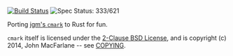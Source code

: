 [![Build Status](https://travis-ci.org/kivikakk/comrak.svg?branch=master)](https://travis-ci.org/kivikakk/comrak)
![Spec Status: 333/621](https://img.shields.io/badge/specs-333%2F621-red.svg)

Porting [jgm's `cmark`](https://github.com/jgm/cmark) to Rust for fun.

`cmark` itself is licensed under the [2-Clause BSD License](https://opensource.org/licenses/BSD-2-Clause),
and is copyright (c) 2014, John MacFarlane -- see
[COPYING](https://github.com/jgm/cmark/blob/118ebb338840d67005ee57ec39060d2b68f4ec7c/COPYING).
